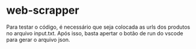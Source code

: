 # web-scrapper

Para testar o código, é necessário que seja colocada as urls dos produtos no arquivo input.txt. Após isso, basta apertar o botão de run do vscode para gerar o arquivo json.
